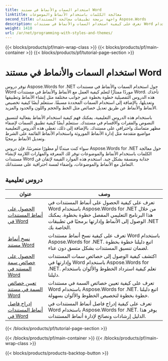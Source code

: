```yaml
---
title: استخدام السمات والأنماط في مستند Word
linktitle: معالجة الكلمات باستخدام الأنماط والموضوعات
second_title: واجهة برمجة تطبيقات معالجة المستندات Aspose.Words
description: تعرف على كيفية استخدام السمات والأنماط في مستندات Word باستخدام Aspose.Words for .NET. تعرف على كيفية إنشاء الأنماط والأنماط وتطبيقها وتخصيصها في مستندات Word باستخدام دروس تعليمية خطوة بخطوة وعينات من أكواد C#.
weight: 1410
url: /ar/net/programming-with-styles-and-themes/
---
```


{{< blocks/products/pf/main-wrap-class >}}
{{< blocks/products/pf/main-container >}}
{{< blocks/products/pf/tutorial-page-section >}}

# استخدام السمات والأنماط في مستند Word

توفر دروس Aspose.Words for .NET حول استخدام السمات والأنماط في مستندات Word موردًا ممتازًا لتعلم كيفية العمل مع الأنماط والأنماط في مستندات Word. تأخذك هذه الدروس التفصيلية خطوة بخطوة عبر جوانب مختلفة مثل إنشاء الأنماط وتطبيقها وتعديلها، بالإضافة إلى استخدام السمات المحددة مسبقًا. ستتعلم أيضًا كيفية تخصيص الأنماط والأنماط عن طريق تعديل خصائص مثل الخط والحجم واللون والحدود والمزيد.

باستخدام هذه الدروس التعليمية، يمكنك فهم كيفية استخدام الأنماط بفعالية لتنسيق النصوص والفقرات والأقسام في مستندك. ستتعلم أيضًا كيفية تطبيق السمات لإضفاء مظهر متماسك واحترافي على مستندك. بالإضافة إلى ذلك، تغطي هذه الدروس التعليمية مواضيع متقدمة مثل إدارة الأنماط الموروثة واستخدام الأنماط القائمة على الشرط وتعديل الأنماط برمجيًا.

سواء كنت مبتدئًا أو مطورًا متمرسًا، فإن دروس Aspose.Words for .NET حول معالجة الكلمات باستخدام الأنماط والموضوعات توفر لك المعرفة والمهارات اللازمة لإنشاء مستندات Word جذابة ومنسقة بشكل جيد. استخدم هذه الموارد القيمة لإتقان فن التعامل مع الأنماط والموضوعات، وإضفاء لمسة احترافية على مستنداتك.

 ## دروس تعليمية
| عنوان | وصف |
| --- | --- |
| [الحصول على أنماط المستندات في Word](./access-styles/) | تعرف على كيفية الحصول على أنماط المستندات في Word باستخدام Aspose.Words for .NET من خلال هذا البرنامج التعليمي المفصل خطوة بخطوة. يمكنك الوصول إلى الأنماط وإدارتها برمجيًا في تطبيقات .NET الخاصة بك. |
| [نسخ أنماط مستند Word](./copy-styles/) | تعرف على كيفية نسخ أنماط مستندات Word باستخدام Aspose.Words for .NET. اتبع دليلنا خطوة بخطوة لضمان تنسيق المستندات بشكل متسق دون عناء. |
| [الحصول على خصائص سمة المستند في Word](./get-theme-properties/) | اكتشف كيفية الوصول إلى خصائص سمات المستندات وإدارتها في Word باستخدام Aspose.Words for .NET. تعلم كيفية استرداد الخطوط والألوان باستخدام دليلنا. |
| [تعيين خصائص السمة في مستند Word](./set-theme-properties/) | تعرف على كيفية تعيين خصائص السمة في مستندات Word باستخدام Aspose.Words for .NET. اتبع دليلنا خطوة بخطوة لتخصيص الخطوط والألوان بسهولة. |
| [إدراج فاصل أنماط المستندات في Word](./insert-style-separator/) | تعرف على كيفية إدراج فاصل أنماط المستندات في Word باستخدام Aspose.Words for .NET. يوفر هذا الدليل إرشادات ونصائح لإدارة أنماط المستندات. |
{{< /blocks/products/pf/tutorial-page-section >}}

{{< /blocks/products/pf/main-container >}}
{{< /blocks/products/pf/main-wrap-class >}}

{{< blocks/products/products-backtop-button >}}
